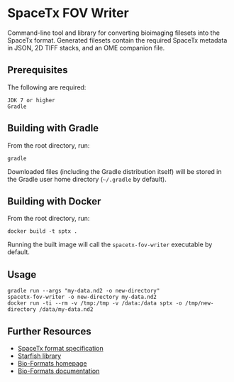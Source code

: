SpaceTx FOV Writer
==================

Command-line tool and library for converting bioimaging filesets
into the SpaceTx format. Generated filesets contain the required
SpaceTx metadata in JSON, 2D TIFF stacks, and an OME companion
file.

Prerequisites
-------------

The following are required:

    JDK 7 or higher
    Gradle

Building with Gradle
--------------------

From the root directory, run:

    gradle

Downloaded files (including the Gradle distribution itself) will be stored in
the Gradle user home directory (`~/.gradle` by default).

Building with Docker
--------------------

From the root directory, run:

    docker build -t sptx .

Running the built image will call the `spacetx-fov-writer` executable
by default.

Usage
-----

    gradle run --args "my-data.nd2 -o new-directory"
    spacetx-fov-writer -o new-directory my-data.nd2
    docker run -ti --rm -v /tmp:/tmp -v /data:/data sptx -o /tmp/new-directory /data/my-data.nd2

Further Resources
-----------------

- [SpaceTx format specification](https://github.com/spacetx/sptx-format)
- [Starfish library](https://github.com/spacetx/starfish)
- [Bio-Formats homepage](https://www.openmicroscopy.org/bio-formats)
- [Bio-Formats documentation](https://docs.openmicroscopy.org/latest/bio-formats/)
